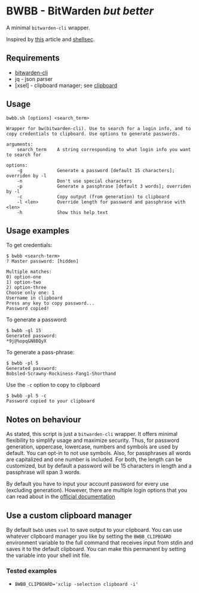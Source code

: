 # BWBB - BitWarden _but better_

A minimal `bitwarden-cli` wrapper.

Inspired by [this](https://www.drumm.sh/blog/2021/08/25/bw-cli/) article and [shellsec](https://github.com/Costinteo/shellsec).

## Requirements

* [bitwarden-cli](https://bitwarden.com/help/cli/)
* jq - json parser
* [xsel] - clipboard manager; see [clipboard](#use-a-custom-clipboard-manager)

## Usage

    bwbb.sh [options] <search_term>

    Wrapper for bw(bitwarden-cli). Use to search for a login info, and to
    copy credentials to clipboard. Use options to generate passwords.

    arguments:
        search_term    A string corresponding to what login info you want to search for

    options:
        -g             Generate a password [default 15 characters]; overriden by -l
        -n             Don't use special characters
        -p             Generate a passphrase [default 3 words]; overriden by -l
        -c             Copy output (from generation) to clipboard
        -l <len>       Override length for password and passphrase with <len>
        -h             Show this help text

## Usage examples

To get credentials:

    $ bwbb <search-term>
    ? Master password: [hidden]

    Multiple matches:
    0) option-one
    1) option-two
    2) option-three
    Choose only one: 1
    Username in clipboard
    Press any key to copy password...
    Password copied!

To generate a password:

    $ bwbb -gl 15
    Generated password:
    *9j@%opq&N8BQyX

To generate a pass-phrase:

    $ bwbb -pl 5
    Generated password:
    Bobsled-Scrawny-Rockiness-Fang1-Shorthand

Use the `-c` option to copy to clipboard

    $ bwbb -pl 5 -c
    Password copied to your clipboard


## Notes on behaviour

As stated, this script is just a `bitwarden-cli` wrapper. It offers minimal flexibility to simplify usage and maximize security. Thus, for password generation, uppercase, lowercase, numbers and symbols are used by default. You can opt-in to not use symbols. Also, for passphrases all words are capitalized and one number is included. For both, the length can be customized, but by default a password will be 15 characters in length and a passphrase will span 3 words.

By default you have to input your account password for every use (excluding generation). However, there are multiple login options that you can read about in the [official documentation](https://bitwarden.com/help/cli/)

## Use a custom clipboard manager

By default `bwbb` uses `xsel` to save output to your clipboard. You can use whatever clipboard manager you like by setting the `BWBB_CLIPBOARD` environment variable to the full command that receives input from stdin and saves it to the default clipboard. You can make this permanent by setting the variable into your shell init file.

### Tested examples

* `BWBB_CLIPBOARD='xclip -selection clipboard -i'`
